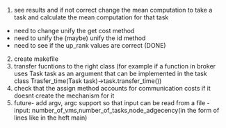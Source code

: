 1) see results and if not correct change the mean computation to take a task and calculate the mean computation for that task
- need to change unify the get cost method
- need to unify the (maybe) unify the id method
- need to see if the up_rank values are correct (DONE)
2) create makefile
3) transfer fucntions to the right class (for example if a function in broker uses Task task as an argument that can be implemented in the task class Trasfer_time(Task task)->task.transfer_time())
4) check that the assign method accounts for communication costs
    if it doesnt create the mechanism for it
5) future- add argv, argc support so that input can be read from a file - input: number_of_vms,number_of_tasks,node_adgecency(in the form of lines like in the heft main) 
